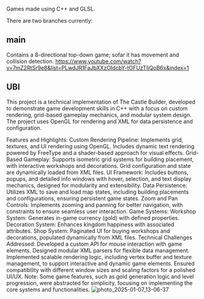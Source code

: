 Games made using C++ and GLSL.

There are two branches currently:

## main
Contains a 8-directional top-down game; sofar it has movement and collision detection.
https://www.youtube.com/watch?v=7mZ2RtSr9e8&list=PLwdJR1FaJbXXzOIdcbY-tOFUzTIiQoB6x&index=1
## UBI
This project is a technical implementation of The Castle Builder, developed to demonstrate game development skills in C++ with a focus on custom rendering, grid-based gameplay mechanics, and modular system design. The project uses OpenGL for rendering and XML for data persistence and configuration.

Features and Highlights:
Custom Rendering Pipeline: Implements grid, textures, and UI rendering using OpenGL. Includes dynamic text rendering powered by FreeType and a shader-based approach for visual effects.
Grid-Based Gameplay: Supports isometric grid systems for building placement, with interactive workshops and decorations. Grid configuration and state are dynamically loaded from XML files.
UI Framework: Includes buttons, popups, and detailed info windows with hover, selection, and text display mechanics, designed for modularity and extensibility.
Data Persistence: Utilizes XML to save and load map states, including building placements and configurations, ensuring persistent game states.
Zoom and Pan Controls: Implements zooming and panning for better navigation, with constraints to ensure seamless user interaction.
Game Systems:
Workshop System: Generates in-game currency (gold) with defined properties.
Decoration System: Enhances kingdom happiness with associated attributes.
Shop System: Paginated UI for buying workshops and decorations, populated dynamically from XML files.
Technical Challenges Addressed:
Developed a custom API for mouse interaction with game elements.
Designed modular XML parsers for flexible data management.
Implemented scalable rendering logic, including vertex buffer and texture management, to support interactive and dynamic game elements.
Ensured compatibility with different window sizes and scaling factors for a polished UI/UX.
Note: Some game features, such as gold generation logic and level progression, were abstracted for simplicity, focusing on implementing the core systems and functionalities.
![photo_2025-01-07_13-06-37](https://github.com/user-attachments/assets/0f5de83c-48e0-45d3-875c-ab234ffd73cd)
